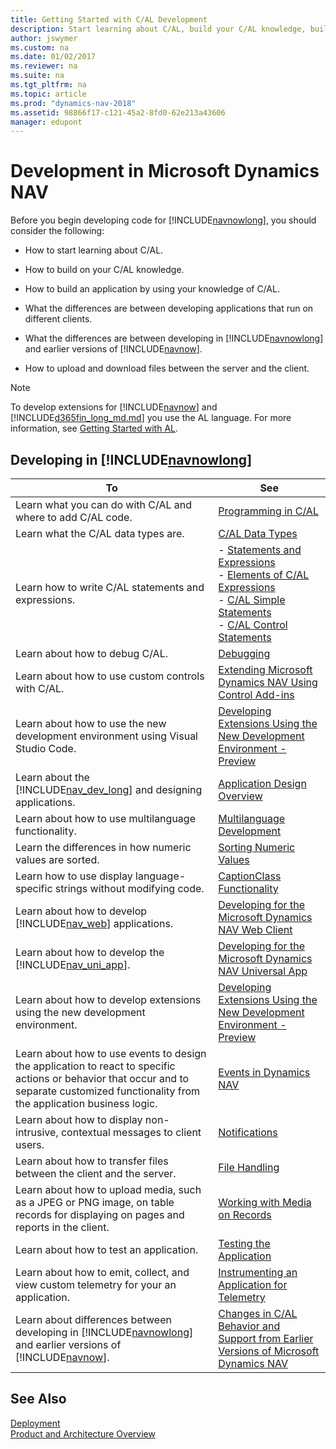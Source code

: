 ```yaml
---
title: Getting Started with C/AL Development 
description: Start learning about C/AL, build your C/AL knowledge, build an application, and the know earlier versions of Microsoft Dynamics NAV.
author: jswymer
ms.custom: na
ms.date: 01/02/2017
ms.reviewer: na
ms.suite: na
ms.tgt_pltfrm: na
ms.topic: article
ms.prod: "dynamics-nav-2018"
ms.assetid: 98866f17-c121-45a2-8fd0-62e213a43606
manager: edupont
---
```

# Development in Microsoft Dynamics NAV 
Before you begin developing code for [!INCLUDE[navnowlong](includes/navnowlong_md.md)], you should consider the following:  

-   How to start learning about C/AL.  

-   How to build on your C/AL knowledge.  

-   How to build an application by using your knowledge of C/AL.  

-   What the differences are between developing applications that run on different clients.  

-   What the differences are between developing in [!INCLUDE[navnowlong](includes/navnowlong_md.md)] and earlier versions of [!INCLUDE[navnow](includes/navnow_md.md)].  

-   How to upload and download files between the server and the client.  

> [!NOTE]
> To develop extensions for [!INCLUDE[navnow](includes/navnow_md.md)] and [!INCLUDE[d365fin_long_md.md](includes/d365fin_long_md.md)] you use the AL language. For more information, see [Getting Started with AL](developer/devenv-get-started.md).

## Developing in [!INCLUDE[navnowlong](includes/navnowlong_md.md)]  

|To|See|  
|--------|---------|  
|Learn what you can do with C/AL and where to add C/AL code.|[Programming in C/AL](Programming-in-C-AL.md)|  
|Learn what the C/AL data types are.|[C/AL Data Types](C-AL-Data-Types.md)|  
|Learn how to write C/AL statements and expressions.|-   [Statements and Expressions](Statements-and-Expressions.md)<br />-   [Elements of C/AL Expressions](Elements-of-C-AL-Expressions.md)<br />-   [C/AL Simple Statements](C-AL-Simple-Statements.md)<br />-   [C/AL Control Statements](C-AL-Control-Statements.md)|  
|Learn about how to debug C/AL.|[Debugging](Debugging.md)|  
|Learn about how to use custom controls with C/AL.|[Extending Microsoft Dynamics NAV Using Control Add-ins](Extending-Microsoft-Dynamics-NAV-Using-Control-Add-ins.md)|  
|Learn about how to use the new development environment using Visual Studio Code.|[Developing Extensions Using the New Development Environment - Preview](developer/devenv-dev-overview.md)|
|Learn about the [!INCLUDE[nav_dev_long](includes/nav_dev_long_md.md)] and designing applications.|[Application Design Overview](Application-Design-Overview.md)|  
|Learn about how to use multilanguage functionality.|[Multilanguage Development](Multilanguage-Development.md)|  
|Learn the differences in how numeric values are sorted.|[Sorting Numeric Values](Sorting-Numeric-Values.md)|  
|Learn how to use display language-specific strings without modifying code.|[CaptionClass Functionality](CaptionClass-Functionality.md)|  
|Learn about how to develop [!INCLUDE[nav_web](includes/nav_web_md.md)] applications.|[Developing for the Microsoft Dynamics NAV Web Client](Developing-for-the-Microsoft-Dynamics-NAV-Web-Client.md)|  
|Learn about how to develop the [!INCLUDE[nav_uni_app](includes/nav_uni_app_md.md)].|[Developing for the Microsoft Dynamics NAV Universal App](Developing-for-the-Microsoft-Dynamics-NAV-Universal-App.md)|  
|Learn about how to develop extensions using the new development environment.|[Developing Extensions Using the New Development Environment - Preview](developer/devenv-dev-overview.md)|
|Learn about how to use events to design the application to react to specific actions or behavior that occur and to separate customized functionality from the application business logic.|[Events in Dynamics NAV](Events-in-Microsoft-Dynamics-NAV.md)|
|Learn about how to display non-intrusive, contextual messages to client users.|[Notifications](notifications-developing.md)|
|Learn about how to transfer files between the client and the server.|[File Handling](File-Handling.md)|
|Learn about how to upload media, such as a JPEG or PNG image, on table records for displaying on pages and reports in the client.|[Working with Media on Records](Working-With-Media-on-Records.md)|
|Learn about how to test an application.|[Testing the Application](Testing-the-Application.md)|
|Learn about how to emit, collect, and view custom telemetry for your an application.|[Instrumenting an Application for Telemetry](instrumenting-application-for-telemetry.md)|
|Learn about differences between developing in [!INCLUDE[navnowlong](includes/navnowlong_md.md)] and earlier versions of [!INCLUDE[navnow](includes/navnow_md.md)].|[Changes in C/AL Behavior and Support from Earlier Versions of Microsoft Dynamics NAV](Changes-in-C-AL-Behavior-and-Support-from-Earlier-Versions-of-Microsoft-Dynamics-NAV.md)|  

## See Also
[Deployment](Deployment.md)  
[Product and Architecture Overview](product-and-architecture-overview.md)  
